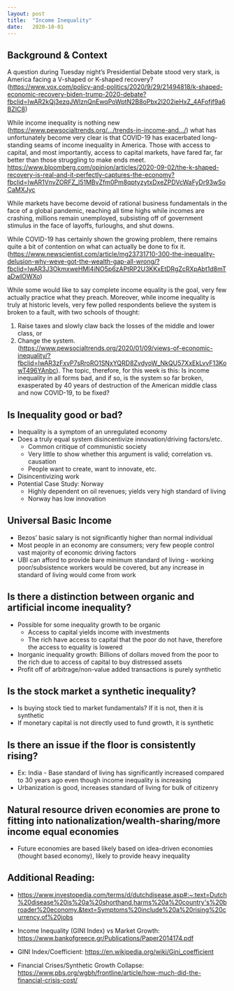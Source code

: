 ```yaml
---
layout: post
title:  "Income Inequality"
date:   2020-10-01
---
```


## Background & Context

A question during Tuesday night’s Presidential Debate stood very stark, is America facing a V-shaped or K-shaped recovery? (https://www.vox.com/policy-and-politics/2020/9/29/21494818/k-shaped-economic-recovery-biden-trump-2020-debate?fbclid=IwAR2kQj3ezqJWlznQnEwqPoWptN2B8oPbx2l202ieHxZ_4AFofjf9a6BZIC8)

While income inequality is nothing new (https://www.pewsocialtrends.org/.../trends-in-income-and.../) what has unfortunately become very clear is that COVID-19 has exacerbated long-standing seams of income inequality in America. Those with access to capital, and most importantly, access to capital markets, have fared far, far better than those struggling to make ends meet. https://www.bloomberg.com/opinion/articles/2020-09-02/the-k-shaped-recovery-is-real-and-it-perfectly-captures-the-economy?fbclid=IwAR1VnvZORFZ_l51MBvZfm0Pm8qptyzytxDxeZPDVcWaFyDr93wSoCaMXJyc

While markets have become devoid of rational business fundamentals in the face of a global pandemic, reaching all time highs while incomes are crashing, millions remain unemployed, subsisting off of government stimulus in the face of layoffs, furloughs, and shut downs.

While COVID-19 has certainly shown the growing problem, there remains quite a bit of contention on what can actually be done to fix it. (https://www.newscientist.com/article/mg23731710-300-the-inequality-delusion-why-weve-got-the-wealth-gap-all-wrong/?fbclid=IwAR3J3OkmxweHMI4iNO5p6zAPtRP2U3KKxEtDRgZcRXpAbt1d8mTaDwIOWXo)

While some would like to say complete income equality is the goal, very few actually practice what they preach. Moreover, while income inequality is truly at historic levels, very few polled respondents believe the system is broken to a fault, with two schools of thought:
1. Raise taxes and slowly claw back the losses of the middle and lower class, or
2. Change the system. (https://www.pewsocialtrends.org/2020/01/09/views-of-economic-inequality/?fbclid=IwAR3zFxvP7sRroRO1SNxYQRD8ZvdyoW_NkQU57XxEkLvvF13KowT496YAnbc).
The topic, therefore, for this week is this: Is income inequality in all forms bad, and if so, is the system so far broken, exasperated by 40 years of destruction of the American middle class and now COVID-19, to be fixed?

## Is Inequality good or bad?

* Inequality is a symptom of an unregulated economy
* Does a truly equal system disincentivize innovation/driving factors/etc.
	* Common critique of communistic society
	* Very little to show whether this argument is valid; correlation vs. causation
	* People want to create, want to innovate, etc.
* Disincentivizing work
* Potential Case Study: Norway
	* Highly dependent on oil revenues; yields very high standard of living
	* Norway has low innovation

## Universal Basic Income
* Bezos’ basic salary is not significantly higher than normal individual
* Most people in an economy are consumers; very few people control vast majority of economic driving factors
* UBI can afford to provide bare minimum standard of living - working poor/subsistence workers would be covered, but any increase in standard of living would come from work

## Is there a distinction between organic and artificial income inequality?

* Possible for some inequality growth to be organic
	* Access to capital yields income with investments
	* The rich have access to capital that the poor do not have, therefore the access to equality is lowered
* Inorganic inequality growth: Billions of dollars moved from the poor to the rich due to access of capital to buy distressed assets
* Profit off of arbitrage/non-value added transactions is purely synthetic

## Is the stock market a synthetic inequality?
* Is buying stock tied to market fundamentals? If it is not, then it is synthetic
* If monetary capital is not directly used to fund growth, it is synthetic

## Is there an issue if the floor is consistently rising?
* Ex: India - Base standard of living has significantly increased compared to 30 years ago even though income inequality is increasing
* Urbanization is good, increases standard of living for bulk of citizenry

## Natural resource driven economies are prone to fitting into nationalization/wealth-sharing/more income equal economies
* Future economies are based likely based on idea-driven economies (thought based economy), likely to provide heavy inequality

## Additional Reading: 
* https://www.investopedia.com/terms/d/dutchdisease.asp#:~:text=Dutch%20disease%20is%20a%20shorthand,harms%20a%20country's%20broader%20economy.&text=Symptoms%20include%20a%20rising%20currency,of%20jobs

* Income Inequality (GINI Index) vs Market Growth: https://www.bankofgreece.gr/Publications/Paper2014174.pdf

* GINI Index/Coefficient: https://en.wikipedia.org/wiki/Gini_coefficient

* Financial Crises/Synthetic Growth Collapse: https://www.pbs.org/wgbh/frontline/article/how-much-did-the-financial-crisis-cost/
